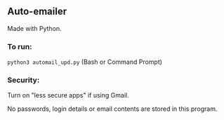## Auto-emailer

Made with Python.

### To run: 

`python3 automail_upd.py` (Bash or Command Prompt)

### Security: 

Turn on "less secure apps" if using Gmail. 

No passwords, login details or email contents are stored in this program.
